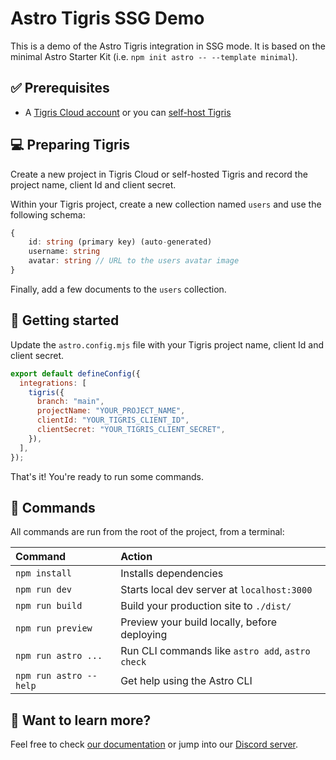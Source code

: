 # Astro Tigris SSG Demo

This is a demo of the Astro Tigris integration in SSG mode. It is based on the minimal Astro Starter Kit (i.e. `npm init astro -- --template minimal`).

## ✅ Prerequisites

- A [Tigris Cloud account](https://console.preview.tigrisdata.cloud/signup) or you can [self-host Tigris](https://www.tigrisdata.com/docs/concepts/platform/self-host/)

## 💻 Preparing Tigris

Create a new project in Tigris Cloud or self-hosted Tigris and record the project name, client Id and client secret.

Within your Tigris project, create a new collection named `users` and use the following schema:

```ts
{
    id: string (primary key) (auto-generated)
    username: string
    avatar: string // URL to the users avatar image
}
```

Finally, add a few documents to the `users` collection.

## 🚀 Getting started

Update the `astro.config.mjs` file with your Tigris project name, client Id and client secret.

```js
export default defineConfig({
  integrations: [
    tigris({
      branch: "main",
      projectName: "YOUR_PROJECT_NAME",
      clientId: "YOUR_TIGRIS_CLIENT_ID",
      clientSecret: "YOUR_TIGRIS_CLIENT_SECRET",
    }),
  ],
});
```

That's it! You're ready to run some commands.

## 🧞 Commands

All commands are run from the root of the project, from a terminal:

| Command                | Action                                           |
| :--------------------- | :----------------------------------------------- |
| `npm install`          | Installs dependencies                            |
| `npm run dev`          | Starts local dev server at `localhost:3000`      |
| `npm run build`        | Build your production site to `./dist/`          |
| `npm run preview`      | Preview your build locally, before deploying     |
| `npm run astro ...`    | Run CLI commands like `astro add`, `astro check` |
| `npm run astro --help` | Get help using the Astro CLI                     |

## 👀 Want to learn more?

Feel free to check [our documentation](https://www.tigrisdata.com/docs/) or jump into our [Discord server](https://tigris.dev/discord).
